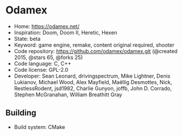 # Odamex

- Home: https://odamex.net/
- Inspiration: Doom, Doom II, Heretic, Hexen
- State: beta
- Keyword: game engine, remake, content original required, shooter
- Code repository: https://github.com/odamex/odamex.git (@created 2015, @stars 65, @forks 25)
- Code language: C, C++
- Code license: GPL-2.0
- Developer: Sean Leonard, drivingspectrum, Mike Lightner, Denis Lukianov, Michael Wood, Alex Mayfield, Maëllig Desmottes, Nick, RestlessRodent, jsd1982, Charlie Gunyon, joffb, John D. Corrado, Stephen McGranahan, William Breathitt Gray

## Building

- Build system: CMake
